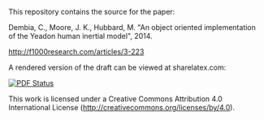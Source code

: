 This repository contains the source for the paper:

Dembia, C., Moore, J. K., Hubbard, M. "An object oriented implementation of the
Yeadon human inertial model", 2014.

http://f1000research.com/articles/3-223

A rendered version of the draft can be viewed at sharelatex.com:

[![PDF Status](https://www.sharelatex.com/github/repos/chrisdembia/python-yeadon-paper/builds/latest/badge.svg)](https://www.sharelatex.com/github/repos/chrisdembia/python-yeadon-paper/builds/latest/output.pdf)

This work is licensed under a Creative Commons Attribution 4.0 International
License (http://creativecommons.org/licenses/by/4.0).
